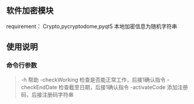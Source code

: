 ## 软件加密模块
requirement： Crypto,pycryptodome,pyqt5
本地加密信息为随机字符串

## 使用说明
### 命令行参数
> -h 帮助
> -checkWorking  检查是否能正常工作，后接1确认指令
> -checkEndDate  检查截至日期，后接1确认指令
> -activateCode  添加注册码，后接注册码字符串

